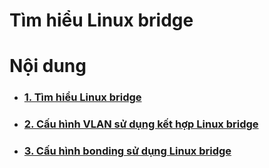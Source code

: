 # Tìm hiểu Linux bridge
# Nội dung
<ul>
<li><h3><a href="https://github.com/thaihust/Thuc-tap-thang-03-2016/blob/master/ThaiPH/Linux-bridge/ThaiPH_tim_hieu_linux_bridge.md">1. Tìm hiểu Linux bridge</a></h3></li>
<li><h3><a href="https://github.com/thaihust/Thuc-tap-thang-03-2016/blob/master/ThaiPH/Linux-bridge/ThaiPH_linux_bridge_VLAN.md">2. Cấu hình VLAN sử dụng kết hợp Linux bridge</a></h3></li>
<li><h3><a href="https://github.com/thaihust/Thuc-tap-thang-03-2016/blob/master/ThaiPH/Linux-bridge/ThaiPH_linux_bridge_bonding.md">3. Cấu hình bonding sử dụng Linux bridge</a></h3></li>
</ul>
